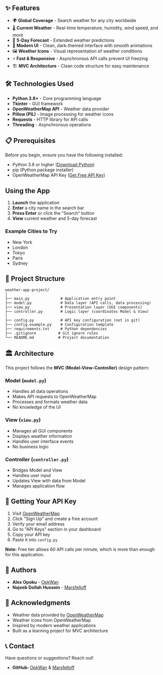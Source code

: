 ## ✨ Features

- 🌍 **Global Coverage** - Search weather for any city worldwide
- 🌡️ **Current Weather** - Real-time temperature, humidity, wind speed, and more
- 📅 **5-Day Forecast** - Extended weather predictions
- 🎨 **Modern UI** - Clean, dark-themed interface with smooth animations
- 🖼️ **Weather Icons** - Visual representation of weather conditions
- ⚡ **Fast & Responsive** - Asynchronous API calls prevent UI freezing
- 🏗️ **MVC Architecture** - Clean code structure for easy maintenance

## 🛠️ Technologies Used

- **Python 3.8+** - Core programming language
- **Tkinter** - GUI framework
- **OpenWeatherMap API** - Weather data provider
- **Pillow (PIL)** - Image processing for weather icons
- **Requests** - HTTP library for API calls
- **Threading** - Asynchronous operations

## 📋 Prerequisites

Before you begin, ensure you have the following installed:

- Python 3.8 or higher ([Download Python](https://www.python.org/downloads/))
- pip (Python package installer)
- OpenWeatherMap API Key ([Get Free API Key](https://openweathermap.org/api))

## Using the App

1. **Launch** the application
2. **Enter** a city name in the search bar
3. **Press Enter** or click the "Search" button
4. **View** current weather and 5-day forecast

### Example Cities to Try

- New York
- London
- Tokyo
- Paris
- Sydney

## 📁 Project Structure
```
weather-app-project/
│
├── main.py              # Application entry point
├── model.py             # Data layer (API calls, data processing)
├── view.py              # Presentation layer (GUI components)
├── controller.py        # Logic layer (coordinates Model & View)
│
├── config.py            # API key configuration (not in git)
├── config.example.py    # Configuration template
├── requirements.txt     # Python dependencies
├── .gitignore          # Git ignore rules
└── README.md           # Project documentation
```

## 🏛️ Architecture

This project follows the **MVC (Model-View-Controller)** design pattern:

### Model (`model.py`)

- Handles all data operations
- Makes API requests to OpenWeatherMap
- Processes and formats weather data
- No knowledge of the UI

### View (`view.py`)

- Manages all GUI components
- Displays weather information
- Handles user interface events
- No business logic

### Controller (`controller.py`)

- Bridges Model and View
- Handles user input
- Updates View with data from Model
- Manages application flow

## 🔑 Getting Your API Key

1. Visit [OpenWeatherMap](https://openweathermap.org/api)
2. Click "Sign Up" and create a free account
3. Verify your email address
4. Go to "API Keys" section in your dashboard
5. Copy your API key
6. Paste it into `config.py`

**Note:** Free tier allows 60 API calls per minute, which is more than enough for this application.

## 👥 Authors

- **Alex Opoku** - [OpkWan](https://github.com/OpkWan)
- **Najeeb Dollah Hussein** - [Marsfelloff](https://github.com/Marsfelloff)

## 🙏 Acknowledgments

- Weather data provided by [OpenWeatherMap](https://openweathermap.org/)
- Weather icons from OpenWeatherMap
- Inspired by modern weather applications
- Built as a learning project for MVC architecture

## 📞 Contact

Have questions or suggestions? Reach out!

- **GitHub:** [OpkWan](https://github.com/OpkWan) & [Marsfelloff](https://github.com/Marsfelloff)